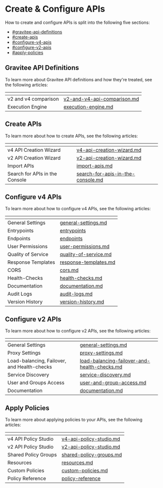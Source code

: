 # Create & Configure APIs

How to create and configure APIs is split into the following five sections:

* [#gravitee-api-definitions](./#gravitee-api-definitions "mention")
* [#create-apis](./#create-apis "mention")
* [#configure-v4-apis](./#configure-v4-apis "mention")
* [#configure-v2-apis](./#configure-v2-apis "mention")
* [#apply-policies](./#apply-policies "mention")

## Gravitee API Definitions

To learn more about Gravitee API definitions and how they're treated, see the following articles:&#x20;

<table data-view="cards"><thead><tr><th></th><th data-hidden data-card-target data-type="content-ref"></th></tr></thead><tbody><tr><td>v2 and v4 comparison </td><td><a href="gravitee-api-definitions/v2-and-v4-api-comparison.md">v2-and-v4-api-comparison.md</a></td></tr><tr><td>Execution Engine </td><td><a href="gravitee-api-definitions/execution-engine.md">execution-engine.md</a></td></tr></tbody></table>

## Create APIs

To learn more about how to create APIs, see the following articles:

<table data-view="cards"><thead><tr><th></th><th data-hidden data-card-target data-type="content-ref"></th></tr></thead><tbody><tr><td>v4 API Creation Wizard</td><td><a href="create-apis/v4-api-creation-wizard.md">v4-api-creation-wizard.md</a></td></tr><tr><td>v2 API Creation Wizard</td><td><a href="create-apis/v2-api-creation-wizard.md">v2-api-creation-wizard.md</a></td></tr><tr><td>Import APIs</td><td><a href="create-apis/import-apis.md">import-apis.md</a></td></tr><tr><td>Search for APIs in the Console</td><td><a href="create-apis/search-for-apis-in-the-console.md">search-for-apis-in-the-console.md</a></td></tr></tbody></table>

## Configure v4 APIs

To learn more about how to configure v4 APIs, see the following articles:&#x20;

<table data-view="cards"><thead><tr><th></th><th data-hidden data-card-target data-type="content-ref"></th></tr></thead><tbody><tr><td>General Settings</td><td><a href="configure-v4-apis/general-settings.md">general-settings.md</a></td></tr><tr><td>Entrypoints</td><td><a href="configure-v4-apis/entrypoints/">entrypoints</a></td></tr><tr><td>Endpoints</td><td><a href="configure-v4-apis/endpoints/">endpoints</a></td></tr><tr><td>User Permissions</td><td><a href="configure-v4-apis/user-permissions.md">user-permissions.md</a></td></tr><tr><td>Quality of Service</td><td><a href="configure-v4-apis/quality-of-service.md">quality-of-service.md</a></td></tr><tr><td>Response Templates</td><td><a href="configure-v4-apis/response-templates.md">response-templates.md</a></td></tr><tr><td>CORS</td><td><a href="configure-v4-apis/cors.md">cors.md</a></td></tr><tr><td>Health-Checks</td><td><a href="configure-v4-apis/health-checks.md">health-checks.md</a></td></tr><tr><td>Documentation</td><td><a href="configure-v4-apis/documentation.md">documentation.md</a></td></tr><tr><td>Audit Logs</td><td><a href="configure-v4-apis/audit-logs.md">audit-logs.md</a></td></tr><tr><td>Version History</td><td><a href="configure-v4-apis/version-history.md">version-history.md</a></td></tr></tbody></table>

## Configure v2 APIs

To learn more about how to configure v2 APIs, see the following articles:

<table data-view="cards"><thead><tr><th></th><th data-hidden data-card-target data-type="content-ref"></th></tr></thead><tbody><tr><td>General Settings</td><td><a href="configure-v2-apis/general-settings.md">general-settings.md</a></td></tr><tr><td>Proxy Settings</td><td><a href="configure-v2-apis/proxy-settings.md">proxy-settings.md</a></td></tr><tr><td>Load-balancing, Failover, and Health-checks</td><td><a href="configure-v2-apis/load-balancing-failover-and-health-checks.md">load-balancing-failover-and-health-checks.md</a></td></tr><tr><td>Service Discovery </td><td><a href="configure-v2-apis/service-discovery.md">service-discovery.md</a></td></tr><tr><td>User and Groups Access</td><td><a href="configure-v2-apis/user-and-group-access.md">user-and-group-access.md</a></td></tr><tr><td>Documentation</td><td><a href="configure-v2-apis/documentation.md">documentation.md</a></td></tr></tbody></table>

## Apply Policies

To learn more about applying policies to your APIs, see the following articles:&#x20;

<table data-view="cards"><thead><tr><th></th><th data-hidden data-card-target data-type="content-ref"></th></tr></thead><tbody><tr><td>v4 API Policy Studio</td><td><a href="apply-policies/v4-api-policy-studio.md">v4-api-policy-studio.md</a></td></tr><tr><td>v2 API Policy Studio</td><td><a href="apply-policies/v2-api-policy-studio.md">v2-api-policy-studio.md</a></td></tr><tr><td>Shared Policy Groups</td><td><a href="apply-policies/shared-policy-groups.md">shared-policy-groups.md</a></td></tr><tr><td>Resources</td><td><a href="apply-policies/resources.md">resources.md</a></td></tr><tr><td>Custom Policies </td><td><a href="apply-policies/custom-policies.md">custom-policies.md</a></td></tr><tr><td>Policy Reference</td><td><a href="apply-policies/policy-reference/">policy-reference</a></td></tr></tbody></table>
